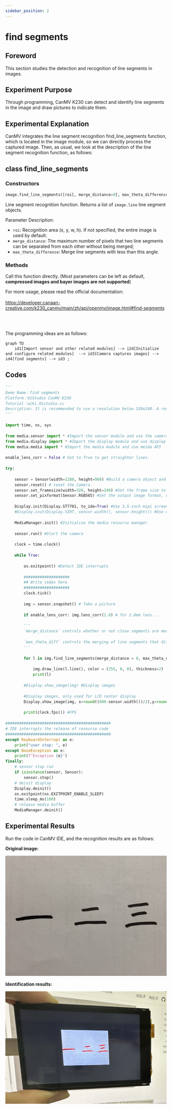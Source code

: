 ```yaml
---
sidebar_position: 2
---
```


# find segments

## Foreword
This section studies the detection and recognition of line segments in images.

## Experiment Purpose
Through programming, CanMV K230 can detect and identify line segments in the image and draw pictures to indicate them.

## Experimental Explanation

CanMV integrates the line segment recognition find_line_segments function, which is located in the image module, so we can directly process the captured image. Then, as usual, we look at the description of the line segment recognition function, as follows:

## class find_line_segments

### Constructors
```python
image.find_line_segments([roi[, merge_distance=0[, max_theta_difference=15]]])
```
Line segment recognition function. Returns a list of `image.line` line segment objects.

Parameter Description:
- `roi`: Recognition area (x, y, w, h). If not specified, the entire image is used by default.
- `merge_distance`: The maximum number of pixels that two line segments can be separated from each other without being merged;
- `max_theta_difference`: Merge line segments with less than this angle.

### Methods

Call this function directly. (Most parameters can be left as default, **compressed images and bayer images are not supported**)

For more usage, please read the official documentation:<br></br>
https://developer.canaan-creative.com/k230_canmv/main/zh/api/openmv/image.html#find-segments

<br></br>

The programming ideas are as follows:

```mermaid
graph TD
    id1[Import sensor and other related modules] --> i2d[Initialize and configure related modules]  --> id3[Camera captures images] --> id4[find segments] --> id3 ;
```

## Codes

```python
'''
Demo Name：find segments
Platform：01Studio CanMV K230
Tutorial：wiki.01studio.cc
Description: It is recommended to use a resolution below 320x240. A resolution that is too high will cause the frame rate to drop.
'''

import time, os, sys

from media.sensor import * #Import the sensor module and use the camera API
from media.display import * #Import the display module and use display API
from media.media import * #Import the media module and use meida API

enable_lens_corr = False # Set to True to get straighter lines.

try:

    sensor = Sensor(width=1280, height=960) #Build a camera object and set the camera image length and width to 4:3
    sensor.reset() # reset the Camera
    sensor.set_framesize(width=320, height=240) #Set the frame size to resolution (320x240), default channel 0
    sensor.set_pixformat(Sensor.RGB565) #Set the output image format, channel 0

    Display.init(Display.ST7701, to_ide=True) #Use 3.5-inch mipi screen and IDE buffer to display images at the same time
    #Display.init(Display.VIRT, sensor.width(), sensor.height()) #Use only the IDE buffer to display images

    MediaManager.init() #Initialize the media resource manager

    sensor.run() #Start the camera

    clock = time.clock()

    while True:

        os.exitpoint() #Detect IDE interrupts

        ####################
        ## Write codes here
        ####################
        clock.tick()

        img = sensor.snapshot() # Take a picture

        if enable_lens_corr: img.lens_corr(1.8) # for 2.8mm lens...
        
        '''
        `merge_distance` controls whether or not close segments are merged. A value of 0 (default) means no merging. A value of 1 means that segments that are 1 pixel closer are merged. So you can control the number of detected segments by changing this parameter.

        `max_theta_diff` controls the merging of line segments that differ by a certain angle. The default is 15 degrees, which means that line segments within 15 degrees will be merged.
        '''
        
        for l in img.find_line_segments(merge_distance = 0, max_theta_diff = 5):

            img.draw_line(l.line(), color = (255, 0, 0), thickness=2)
            print(l)

        #Display.show_image(img) #Display images

        #Display images, only used for LCD center display
        Display.show_image(img, x=round((800-sensor.width())/2),y=round((480-sensor.height())/2))

        print(clock.fps()) #FPS

##############################################
# IDE interrupts the release of resource code
##############################################
except KeyboardInterrupt as e:
    print("user stop: ", e)
except BaseException as e:
    print(f"Exception {e}")
finally:
    # sensor stop run
    if isinstance(sensor, Sensor):
        sensor.stop()
    # deinit display
    Display.deinit()
    os.exitpoint(os.EXITPOINT_ENABLE_SLEEP)
    time.sleep_ms(100)
    # release media buffer
    MediaManager.deinit()
```

## Experimental Results

Run the code in CanMV IDE, and the recognition results are as follows:

**Original image:**

![circles](./img/find_segments/find_segments1.png)

**Identification results:**

![circles](./img/find_segments/find_segments2.png)